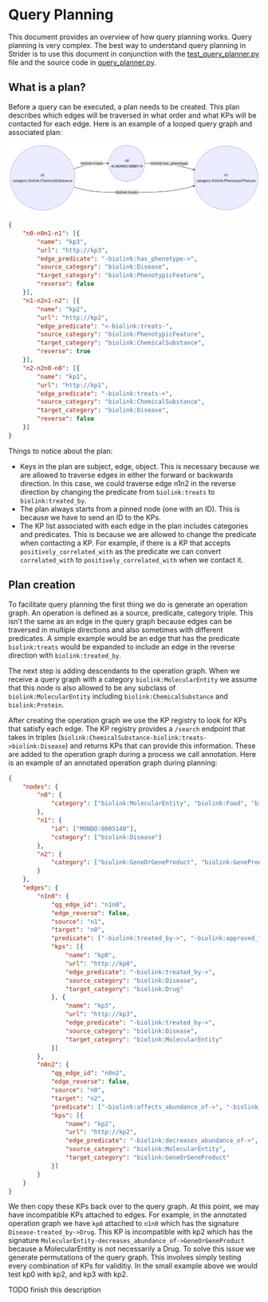 # Query Planning

This document provides an overview of how query planning works. Query planning is very complex. The best way to understand query planning in Strider is to use this document in conjunction with the [test_query_planner.py](tests/test_query_planner.py) file and the source code in [query_planner.py](strider/query_planner.py). 


## What is a plan?

Before a query can be executed, a plan needs to be created. This plan describes which edges will be traversed in what order and what KPs will be contacted for each edge. Here is an example of a looped query graph and associated plan:

![Example QG](example_qgraph.png)

```json
{
    "n0-n0n1-n1": [{
        "name": "kp3",
        "url": "http://kp3",
        "edge_predicate": "-biolink:has_phenotype->",
        "source_category": "biolink:Disease",
        "target_category": "biolink:PhenotypicFeature",
        "reverse": false
    }],
    "n1-n2n1-n2": [{
        "name": "kp2",
        "url": "http://kp2",
        "edge_predicate": "<-biolink:treats-",
        "source_category": "biolink:PhenotypicFeature",
        "target_category": "biolink:ChemicalSubstance",
        "reverse": true
    }],
    "n2-n2n0-n0": [{
        "name": "kp1",
        "url": "http://kp1",
        "edge_predicate": "-biolink:treats->",
        "source_category": "biolink:ChemicalSubstance",
        "target_category": "biolink:Disease",
        "reverse": false
    }]
}
```

Things to notice about the plan:

* Keys in the plan are subject, edge, object. This is necessary because we are allowed to traverse edges in either the forward or backwards direction. In this case, we could traverse edge n1n2 in the reverse direction by changing the predicate from `biolink:treats` to `biolink:treated_by`. 
* The plan always starts from a pinned node (one with an ID). This is because we have to send an ID to the KPs.
* The KP list associated with each edge in the plan includes categories and predicates. This is because we are allowed to change the predicate when contacting a KP. For example, if there is a KP that accepts `positively_correlated_with` as the predicate we can convert `correlated_with` to `positively_correlated_with` when we contact it. 

## Plan creation

To facilitate query planning the first thing we do is generate an operation graph. An operation is defined as a source, predicate, category triple. This isn't the same as an edge in the query graph because edges can be traversed in multiple directions and also sometimes with different predicates. A simple example would be an edge that has the predicate `biolink:treats` would be expanded to include an edge in the reverse direction with `biolink:treated_by`.

The next step is adding descendants to the operation graph. When we receive a query graph with a category `biolink:MolecularEntity` we assume that this node is also allowed to be any subclass of `biolink:MolecularEntity` including `biolink:ChemicalSubstance` and `biolink:Protein`. 

After creating the operation graph we use the KP registry to look for KPs that satisfy each edge. The KP registry provides a `/search` endpoint that takes in triples (`biolink:ChemicalSubstance-biolink:treats->biolink:Disease`) and returns KPs that can provide this information. These are added to the operation graph during a process we call annotation. Here is an example of an annotated operation graph during planning:

```json
{
    "nodes": {
        "n0": {
            "category": ["biolink:MolecularEntity", "biolink:Food", "biolink:GeneFamily"...]
        },
        "n1": {
            "id": ["MONDO:0005148"],
            "category": ["biolink:Disease"]
        },
        "n2": {
            "category": ["biolink:GeneOrGeneProduct", "biolink:GeneProductMixin", "biolink:GeneProductIsoformMixin"]
        }
    },
    "edges": {
        "n1n0": {
            "qg_edge_id": "n1n0",
            "edge_reverse": false,
            "source": "n1",
            "target": "n0",
            "predicate": ["-biolink:treated_by->", "-biolink:approved_for_treatment_by->"],
            "kps": [{
                "name": "kp0",
                "url": "http://kp0",
                "edge_predicate": "-biolink:treated_by->",
                "source_category": "biolink:Disease",
                "target_category": "biolink:Drug"
            }, {
                "name": "kp3",
                "url": "http://kp3",
                "edge_predicate": "-biolink:treated_by->",
                "source_category": "biolink:Disease",
                "target_category": "biolink:MolecularEntity"
            }]
        },
        "n0n2": {
            "qg_edge_id": "n0n2",
            "edge_reverse": false,
            "source": "n0",
            "target": "n2",
            "predicate": ["-biolink:affects_abundance_of->", "-biolink:decreases_abundance_of->", "-biolink:increases_abundance_of->"],
            "kps": [{
                "name": "kp2",
                "url": "http://kp2",
                "edge_predicate": "-biolink:decreases_abundance_of->",
                "source_category": "biolink:MolecularEntity",
                "target_category": "biolink:GeneOrGeneProduct"
            }]
        }
    }
}
```

We then copy these KPs back over to the query graph. At this point, we may have incompatible KPs attached to edges. For example, in the annotated operation graph we have `kp0` attached to `n1n0` which has the signature `Disease-treated_by->Drug`. This KP is incompatible with kp2 which has the signature `MolecularEntity-decreases_abundance_of->GeneOrGeneProduct` because a MolecularEntity is not necessarily a Drug. To solve this issue we generate permutations of the query graph. This involves simply testing every combination of KPs for validitiy. In the small example above we would test kp0 with kp2, and kp3 with kp2.

TODO finish this description

